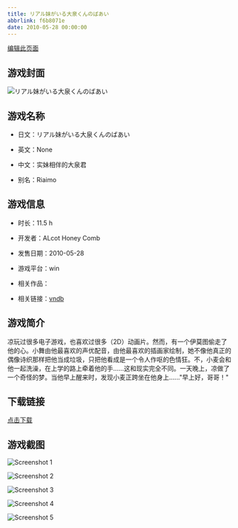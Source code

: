 ```yaml
---
title: リアル妹がいる大泉くんのばあい
abbrlink: f6b8071e
date: 2010-05-28 00:00:00
---
```

[编辑此页面](https://github.com/ACG-3/ADV3-source/blob/main/source/_posts/games/%E3%83%AA%E3%82%A2%E3%83%AB%E5%A6%B9%E3%81%8C%E3%81%84%E3%82%8B%E5%A4%A7%E6%B3%89%E3%81%8F%E3%82%93%E3%81%AE%E3%81%B0%E3%81%82%E3%81%84.md)

## 游戏封面

![リアル妹がいる大泉くんのばあい](https://pan.timero.xyz/d/onedrive/img_lib_001/%E3%83%AA%E3%82%A2%E3%83%AB%E5%A6%B9%E3%81%8C%E3%81%84%E3%82%8B%E5%A4%A7%E6%B3%89%E3%81%8F%E3%82%93%E3%81%AE%E3%81%B0%E3%81%82%E3%81%84_cover.avif)


## 游戏名称

- 日文：リアル妹がいる大泉くんのばあい
- 英文：None
- 中文：实妹相伴的大泉君

- 别名：Riaimo


## 游戏信息

- 时长：11.5 h
- 开发者：ALcot Honey Comb
- 发售日期：2010-05-28
- 游戏平台：win
- 相关作品：

- 相关链接：[vndb](https://vndb.org/v3746)


## 游戏简介

凉玩过很多电子游戏，也喜欢过很多（2D）动画片。然而，有一个伊莫图偷走了他的心。小舞由他最喜欢的声优配音，由他最喜欢的插画家绘制，她不像他真正的偶像诗织那样把他当成垃圾，只把他看成是一个令人作呕的色情狂。不，小麦会和他一起洗澡，在上学的路上牵着他的手......这和现实完全不同。一天晚上，凉做了一个奇怪的梦。当他早上醒来时，发现小麦正跨坐在他身上......"早上好，哥哥！"




## 下载链接

[点击下载](https://pan.timero.xyz/onedrive/adv_lib_001/%E3%83%AA%E3%82%A2%E3%83%AB%E5%A6%B9%E3%81%8C%E3%81%84%E3%82%8B%E5%A4%A7%E6%B3%89%E3%81%8F%E3%82%93%E3%81%AE%E3%81%B0%E3%81%82%E3%81%84)


## 游戏截图


![Screenshot 1](https://pan.timero.xyz/d/onedrive/img_lib_001/%E3%83%AA%E3%82%A2%E3%83%AB%E5%A6%B9%E3%81%8C%E3%81%84%E3%82%8B%E5%A4%A7%E6%B3%89%E3%81%8F%E3%82%93%E3%81%AE%E3%81%B0%E3%81%82%E3%81%84_Screenshot_1.avif)

![Screenshot 2](https://pan.timero.xyz/d/onedrive/img_lib_001/%E3%83%AA%E3%82%A2%E3%83%AB%E5%A6%B9%E3%81%8C%E3%81%84%E3%82%8B%E5%A4%A7%E6%B3%89%E3%81%8F%E3%82%93%E3%81%AE%E3%81%B0%E3%81%82%E3%81%84_Screenshot_2.avif)

![Screenshot 3](https://pan.timero.xyz/d/onedrive/img_lib_001/%E3%83%AA%E3%82%A2%E3%83%AB%E5%A6%B9%E3%81%8C%E3%81%84%E3%82%8B%E5%A4%A7%E6%B3%89%E3%81%8F%E3%82%93%E3%81%AE%E3%81%B0%E3%81%82%E3%81%84_Screenshot_3.avif)

![Screenshot 4](https://pan.timero.xyz/d/onedrive/img_lib_001/%E3%83%AA%E3%82%A2%E3%83%AB%E5%A6%B9%E3%81%8C%E3%81%84%E3%82%8B%E5%A4%A7%E6%B3%89%E3%81%8F%E3%82%93%E3%81%AE%E3%81%B0%E3%81%82%E3%81%84_Screenshot_4.avif)

![Screenshot 5](https://pan.timero.xyz/d/onedrive/img_lib_001/%E3%83%AA%E3%82%A2%E3%83%AB%E5%A6%B9%E3%81%8C%E3%81%84%E3%82%8B%E5%A4%A7%E6%B3%89%E3%81%8F%E3%82%93%E3%81%AE%E3%81%B0%E3%81%82%E3%81%84_Screenshot_5.avif)

